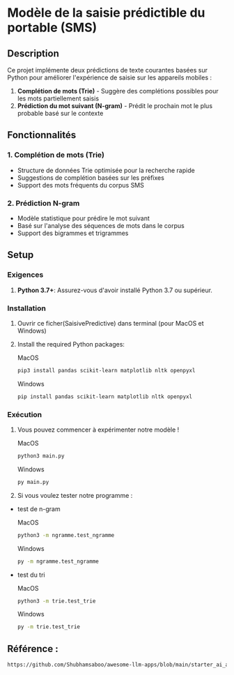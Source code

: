 # Modèle de la saisie prédictible du portable (SMS)

## Description

Ce projet implémente deux prédictions de texte courantes basées sur Python pour améliorer l'expérience de saisie sur les appareils mobiles :

1. **Complétion de mots (Trie)** - Suggère des complétions possibles pour les mots partiellement saisis
2. **Prédiction du mot suivant (N-gram)** - Prédit le prochain mot le plus probable basé sur le contexte

## Fonctionnalités

### 1. Complétion de mots (Trie)
- Structure de données Trie optimisée pour la recherche rapide
- Suggestions de complétion basées sur les préfixes
- Support des mots fréquents du corpus SMS

### 2. Prédiction N-gram
- Modèle statistique pour prédire le mot suivant
- Basé sur l'analyse des séquences de mots dans le corpus
- Support des bigrammes et trigrammes

## Setup

### Exigences
1. **Python 3.7+**: Assurez-vous d'avoir installé Python 3.7 ou supérieur.

### Installation
1. Ouvrir ce ficher(SaisivePredictive) dans terminal (pour MacOS et Windows)

2. Install the required Python packages:

   MacOS
   ```bash
   pip3 install pandas scikit-learn matplotlib nltk openpyxl
   ```
   Windows
   ```bash
   pip install pandas scikit-learn matplotlib nltk openpyxl
   ```
### Exécution

1. Vous pouvez commencer à expérimenter notre modèle !
   
   MacOS
   ```bash
   python3 main.py
   ```
   Windows
   ```bash
   py main.py
   ```

2. Si vous voulez tester notre programme : 
- test de n-gram
  
   MacOS
   ```bash
   python3 -m ngramme.test_ngramme
   ```
   Windows
   ```bash
   py -m ngramme.test_ngramme
   ```
- test du tri

   MacOS
   ```bash
   python3 -m trie.test_trie
   ```
   Windows
   ```bash
   py -m trie.test_trie
   ```
  

## Référence :
   ```bash
   https://github.com/Shubhamsaboo/awesome-llm-apps/blob/main/starter_ai_agents/ai_blog_to_podcast_agent/README.md?plain=1
   ```
